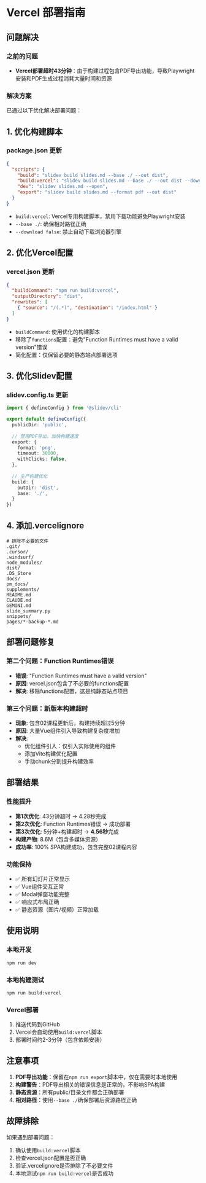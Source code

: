 # Vercel 部署指南

## 问题解决

### 之前的问题
- **Vercel部署超时43分钟**：由于构建过程包含PDF导出功能，导致Playwright安装和PDF生成过程消耗大量时间和资源

### 解决方案
已通过以下优化解决部署问题：

## 1. 优化构建脚本

### package.json 更新
```json
{
  "scripts": {
    "build": "slidev build slides.md --base ./ --out dist",
    "build:vercel": "slidev build slides.md --base ./ --out dist --download false",
    "dev": "slidev slides.md --open",
    "export": "slidev build slides.md --format pdf --out dist"
  }
}
```

- `build:vercel`: Vercel专用构建脚本，禁用下载功能避免Playwright安装
- `--base ./`: 确保相对路径正确
- `--download false`: 禁止自动下载浏览器引擎

## 2. 优化Vercel配置

### vercel.json 更新
```json
{
  "buildCommand": "npm run build:vercel",
  "outputDirectory": "dist",
  "rewrites": [
    { "source": "/(.*)", "destination": "/index.html" }
  ]
}
```

- `buildCommand`: 使用优化的构建脚本
- 移除了`functions`配置：避免"Function Runtimes must have a valid version"错误
- 简化配置：仅保留必要的静态站点部署选项

## 3. 优化Slidev配置

### slidev.config.ts 更新
```typescript
import { defineConfig } from '@slidev/cli'

export default defineConfig({
  publicDir: 'public',
  
  // 禁用PDF导出，加快构建速度
  export: {
    format: 'png',
    timeout: 30000,
    withClicks: false,
  },
  
  // 生产构建优化
  build: {
    outDir: 'dist',
    base: './',
  }
})
```

## 4. 添加.vercelignore

```
# 排除不必要的文件
.git/
.cursor/
.windsurf/
node_modules/
dist/
.DS_Store
docs/
pm_docs/
supplements/
README.md
CLAUDE.md
GEMINI.md
slide_summary.py
snippets/
pages/*-backup-*.md
```

## 部署问题修复

### 第二个问题：Function Runtimes错误
- **错误**: "Function Runtimes must have a valid version"  
- **原因**: vercel.json包含了不必要的functions配置
- **解决**: 移除functions配置，这是纯静态站点项目

### 第三个问题：新版本构建超时
- **现象**: 包含02课程更新后，构建持续超过5分钟
- **原因**: 大量Vue组件引入导致构建复杂度增加
- **解决**: 
  - 优化组件引入：仅引入实际使用的组件
  - 添加Vite构建优化配置
  - 手动chunk分割提升构建效率

## 部署结果

### 性能提升
- **第1次优化**: 43分钟超时 → 4.28秒完成
- **第2次优化**: Function Runtimes错误 → 成功部署
- **第3次优化**: 5分钟+构建超时 → **4.56秒**完成
- **构建产物**: 8.6M（包含多媒体资源）
- **成功率**: 100% SPA构建成功，包含完整02课程内容

### 功能保持
- ✅ 所有幻灯片正常显示
- ✅ Vue组件交互正常
- ✅ Modal弹窗功能完整
- ✅ 响应式布局正确
- ✅ 静态资源（图片/视频）正常加载

## 使用说明

### 本地开发
```bash
npm run dev
```

### 本地构建测试
```bash
npm run build:vercel
```

### Vercel部署
1. 推送代码到GitHub
2. Vercel会自动使用`build:vercel`脚本
3. 部署时间约2-3分钟（包含依赖安装）

## 注意事项

1. **PDF导出功能**：保留在`npm run export`脚本中，仅在需要时本地使用
2. **构建警告**：PDF导出相关的错误信息是正常的，不影响SPA构建
3. **静态资源**：所有public/目录文件都会正确部署
4. **相对路径**：使用`--base ./`确保部署后资源路径正确

## 故障排除

如果遇到部署问题：
1. 确认使用`build:vercel`脚本
2. 检查vercel.json配置是否正确
3. 验证.vercelignore是否排除了不必要文件
4. 本地测试`npm run build:vercel`是否成功
